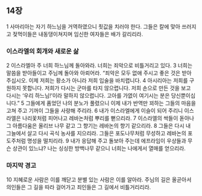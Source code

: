 ## 14장
1 사마리아는 자기 하느님을 거역하였으니 죗값을 치러야 한다. 그들은 칼에 맞아 쓰러지고 젖먹이들은 내동댕이쳐지며 임신한 여자들은 배가 갈리리라.
### 이스라엘의 회개와 새로운 삶
2 이스라엘아 주 너희 하느님께 돌아와라. 너희는 죄악으로 비틀거리고 있다.
3 너희는 말씀을 받아들이고 주님께 돌아와 아뢰어라. “죄악은 모두 없애 주시고 좋은 것은 받아 주십시오. 이제 저희는 황소가 아니라 저희 입술을 바치렵니다.
4 아시리아는 저희를 구원하지 못합니다. 저희가 다시는 군마를 타지 않으렵니다. 저희 손으로 만든 것을 보고 다시는 ‘우리 하느님!’이라 말하지 않으렵니다. 고아를 가엾이 여기시는 분은 당신뿐이십니다.”
5 그들에게 품었던 나의 분노가 풀렸으니 이제 내가 반역만 꾀하는 그들의 마음을 고쳐 주고 기꺼이 그들을 사랑해 주리라.
6 내가 이스라엘에게 이슬이 되어 주리니 이스라엘은 나리꽃처럼 피어나고 레바논처럼 뿌리를 뻗으리라.
7 이스라엘의 싹들이 돋아나 그 아름다움은 올리브 나무 같고 그 향기는 레바논의 향기 같으리라.
8 그들은 다시 내 그늘에서 살고 다시 곡식 농사를 지으리라. 그들은 포도나무처럼 무성하고 레바논의 포도주처럼 명성을 떨치리라.
9 내가 응답해 주고 돌보아 주는데 에프라임이 우상들과 무슨 상관이 있느냐? 나는 싱싱한 방백나무 같으니 너희는 나에게서 열매를 얻으리라.
### 마지막 경고
10 지혜로운 사람은 이를 깨닫고 분별 있는 사람은 이를 알아라. 주님의 길은 올곧아서 의인들은 그 길을 따라 걸어가고 죄인들은 그 길에서 비틀거리리라.
